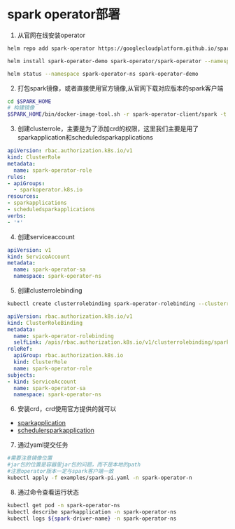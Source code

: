 # spark operator部署

1. 从官网在线安装operator

```bash
helm repo add spark-operator https://googlecloudplatform.github.io/spark-on-k8s-operator

helm install spark-operator-demo spark-operator/spark-operator --namespace spark-operator-ns --create-namespace

helm status --namespace spark-operator-ns spark-operator-demo
```

2. 打包spark镜像，或者直接使用官方镜像,从官网下载对应版本的spark客户端

```bash
cd $SPARK_HOME
# 构建镜像
$SPARK_HOME/bin/docker-image-tool.sh -r spark-operator-client/spark -t hadoop3.0.0 build  build

```

3. 创建clusterrole，主要是为了添加crd的权限，这里我们主要是用了sparkapplication和scheduledsparkapplications

```yaml
apiVersion: rbac.authorization.k8s.io/v1
kind: ClusterRole
metadata:
  name: spark-operator-role
rules:
- apiGroups:
  - sparkoperator.k8s.io
resources:
- sparkapplications
- scheduledsparkapplications
verbs:
- '*'
```

4. 创建serviceaccount

```yaml
apiVersion: v1
kind: ServiceAccount
metadata:
  name: spark-operator-sa
  namespace: spark-operator-ns
```
5. 创建clusterrolebinding

```bash
kubectl create clusterrolebinding spark-operator-rolebinding --clusterrole=spark-operator-role --serviceaccount=spark-operator-ns:spark-operator-sa
```

```yaml
apiVersion: rbac.authorization.k8s.io/v1
kind: ClusterRoleBinding
metadata:
  name: spark-operator-rolebinding
  selfLink: /apis/rbac.authorization.k8s.io/v1/clusterrolebinding/spark-operator-rolebinding
roleRef:
  apiGroup: rbac.authorization.k8s.io
  kind: ClusterRole
  name: spark-operator-role
subjects:
- kind: ServiceAccount
  name: spark-operator-sa
  namespace: spark-operator-ns
```

6. 安装crd，crd使用官方提供的就可以
- [sparkapplication](https://github.com/GoogleCloudPlatform/spark-on-k8s-operator/blob/v1beta2-1.2.2-3.0.0/manifest/crds/sparkoperator.k8s.io_sparkapplications.yaml)
- [schedulersparkapplication](https://github.com/GoogleCloudPlatform/spark-on-k8s-operator/blob/v1beta2-1.2.2-3.0.0/manifest/crds/sparkoperator.k8s.io_scheduledsparkapplications.yaml)
7. 通过yaml提交任务

```bash
#需要注意镜像位置
#jar包的位置是容器里jar包的问题，而不是本地的path
#注意operator版本一定与spark客户端一致
kubectl apply -f examples/spark-pi.yaml -n spark-operator-n
```

8. 通过命令查看运行状态

```bash
kubectl get pod -n spark-operator-ns
kubectl describe sparkapplication -n spark-operator-ns 
kubectl logs ${spark-driver-name} -n spark-operator-ns  
```